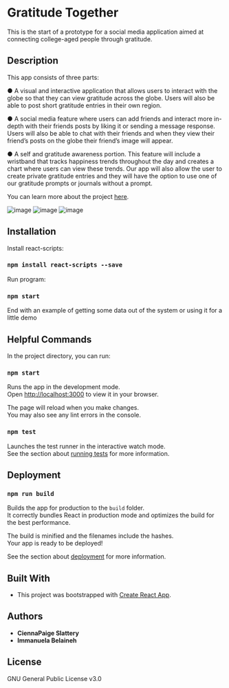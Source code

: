 # Gratitude Together

This is the start of a prototype for a social media application aimed at connecting college-aged people through gratitude. 

## Description

This app consists of three parts:

  ●  A visual and interactive application that allows users to interact with the globe so that they can view gratitude across the globe. Users will also be able to post short gratitude entries in their own region.


  ● A social media feature where users can add friends and interact more in-depth with their friends posts by liking it or sending a message response. Users will also be able to chat with their friends and when they view their friend’s posts on the globe their friend’s image will appear.


  ● A self and gratitude awareness portion. This feature will include a wristband that tracks happiness trends throughout the day and creates a chart where users can view these trends. Our app will also allow the user to create private gratitude entries and they will have the option to use one of our gratitude prompts or journals without a prompt.

You can learn more about the project [here](https://medium.com/berea-hcc/gratitude-together-793e123c7fb).

![image](https://user-images.githubusercontent.com/78549260/197444142-cc5e686b-f88c-4a14-9166-d4421f0f45a5.png) ![image](https://user-images.githubusercontent.com/78549260/197444190-330be35f-8b56-4fde-a098-82cb0ac523a5.png) ![image](https://user-images.githubusercontent.com/78549260/197444199-c37742e3-e161-4334-97ca-f97780df3d85.png)


## Installation

Install react-scripts:

### `npm install react-scripts --save`

Run program:

### `npm start`

End with an example of getting some data out of the system or using it
for a little demo

## Helpful Commands

In the project directory, you can run:

### `npm start`

Runs the app in the development mode.\
Open [http://localhost:3000](http://localhost:3000) to view it in your browser.

The page will reload when you make changes.\
You may also see any lint errors in the console.

### `npm test`

Launches the test runner in the interactive watch mode.\
See the section about [running tests](https://facebook.github.io/create-react-app/docs/running-tests) for more information.

## Deployment

### `npm run build`

Builds the app for production to the `build` folder.\
It correctly bundles React in production mode and optimizes the build for the best performance.

The build is minified and the filenames include the hashes.\
Your app is ready to be deployed!

See the section about [deployment](https://facebook.github.io/create-react-app/docs/deployment) for more information.

## Built With

  - This project was bootstrapped with [Create React App](https://github.com/facebook/create-react-app).

## Authors

  - **CiennaPaige Slattery**
   - **Immanuela Belaineh**

## License

GNU General Public License v3.0


